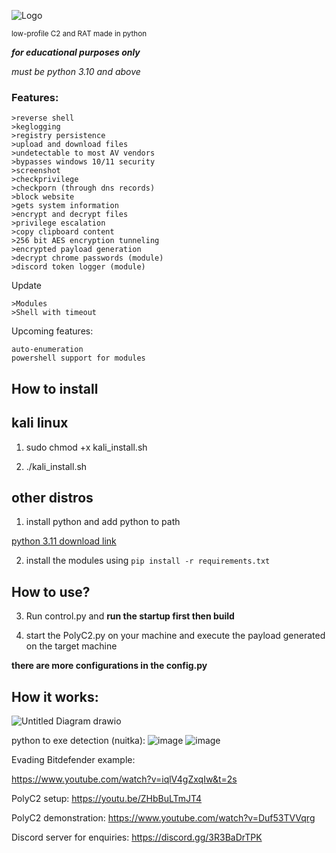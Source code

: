 ![Logo](https://user-images.githubusercontent.com/93959737/227761863-3b2efb48-5933-4eb1-9442-1b3855594855.png)

<small>low-profile C2 and RAT made in python</small>

***for educational purposes only***

*must be python 3.10 and above*

### Features:

```
>reverse shell
>keglogging
>registry persistence
>upload and download files
>undetectable to most AV vendors
>bypasses windows 10/11 security
>screenshot
>checkprivilege
>checkporn (through dns records)
>block website
>gets system information
>encrypt and decrypt files 
>privilege escalation
>copy clipboard content
>256 bit AES encryption tunneling
>encrypted payload generation
>decrypt chrome passwords (module)
>discord token logger (module)
``` 

Update
```
>Modules
>Shell with timeout
```

Upcoming features:
```
auto-enumeration
powershell support for modules
```

## **How to install**

## **kali linux** 

1. sudo chmod +x  kali_install.sh

2. ./kali_install.sh 


## **other distros**

1. install python and add python to path

 [python 3.11 download link](https://www.python.org/downloads/release/python-3113/)


2. install the modules using 
```pip install -r requirements.txt```

## **How to use?**

3. Run control.py and **run the startup first then build**


4. start the PolyC2.py on your machine and execute the payload generated on the target machine


**there are more configurations in the config.py**



## **How it works:**

![Untitled Diagram drawio](https://user-images.githubusercontent.com/93959737/227842545-05f3a8ed-c946-49d5-bea3-60ccd8cffc8b.png)


python to exe detection (nuitka):
![image](https://user-images.githubusercontent.com/93959737/222945408-82b23489-eda3-4b32-b3cd-4f3498683d22.png)
![image](https://user-images.githubusercontent.com/93959737/227819565-e770a928-0f1e-4cd7-823d-67f08948a68b.png)


Evading Bitdefender example:

https://www.youtube.com/watch?v=iqlV4gZxqIw&t=2s

PolyC2 setup:
https://youtu.be/ZHbBuLTmJT4


PolyC2 demonstration:
https://www.youtube.com/watch?v=Duf53TVVqrg


Discord server for enquiries:
https://discord.gg/3R3BaDrTPK
